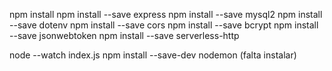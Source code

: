 npm install
npm install --save express
npm install --save mysql2
npm install --save dotenv
npm install --save cors
npm install --save bcrypt
npm install --save jsonwebtoken
npm install --save serverless-http

node --watch index.js
npm install --save-dev nodemon (falta instalar)
